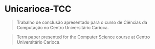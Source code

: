 # Unicarioca-TCC

> Trabalho de conclusão apresentado para o curso de Ciências da Computação no Centro Universitário Carioca.

> Term paper presented for the Computer Science course at Centro Universitário Carioca.


